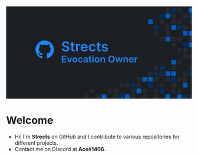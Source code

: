 ![Banner](Banner.png)

# Welcome

* Hi! I'm **Strects** on GitHub and I contribute to various repositories for different projects.
* Contact me on DIscord at **Ace**#**1406**.
